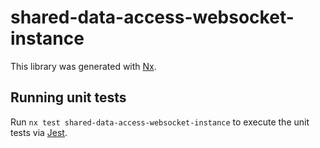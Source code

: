 # shared-data-access-websocket-instance

This library was generated with [Nx](https://nx.dev).

## Running unit tests

Run `nx test shared-data-access-websocket-instance` to execute the unit tests via [Jest](https://jestjs.io).
